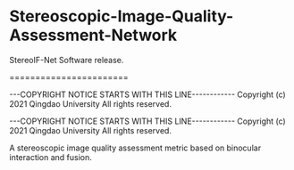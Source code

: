 # Stereoscopic-Image-Quality-Assessment-Network
StereoIF-Net Software release. 

=======================

---COPYRIGHT NOTICE STARTS WITH THIS LINE------------ Copyright (c) 2021 Qingdao University All rights reserved.

---COPYRIGHT NOTICE STARTS WITH THIS LINE------------ Copyright (c) 2021 Qingdao University All rights reserved.

A stereoscopic image quality assessment metric based on binocular interaction and fusion.
